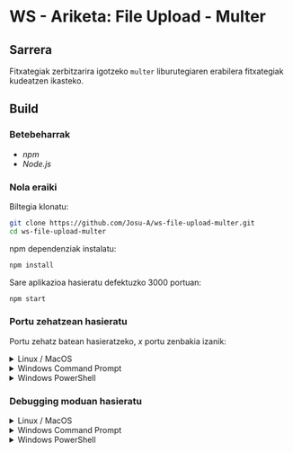 # WS - Ariketa: File Upload - Multer

## Sarrera

Fitxategiak zerbitzarira igotzeko `multer` liburutegiaren erabilera fitxategiak kudeatzen ikasteko.

## Build

### Betebeharrak

- *npm*
- *Node.js*

### Nola eraiki

Biltegia klonatu:

```bash
git clone https://github.com/Josu-A/ws-file-upload-multer.git
cd ws-file-upload-multer
```

npm dependenziak instalatu:

```bash
npm install
```

Sare aplikazioa hasieratu defektuzko 3000 portuan:

```bash
npm start
```

### Portu zehatzean hasieratu

Portu zehatz batean hasieratzeko, *x* portu zenbakia izanik:

<details><summary>Linux / MacOS</summary>

```bash
set PORT=x & npm start
```

</details>

<details><summary>Windows Command Prompt</summary>

```cmd
set PORT=x & npm start
```

</details>

<details><summary>Windows PowerShell</summary>

```ps
$env:PORT='x'; npm start
```

</details>

### Debugging moduan hasieratu

<details><summary>Linux / MacOS</summary>

```bash
DEBUG=express-multer:* npm start
```

</details>

<details><summary>Windows Command Prompt</summary>

```cmd
set DEBUG=express-multer:* & npm start
```

</details>

<details><summary>Windows PowerShell</summary>

```ps
$env:DEBUG='express-multer:*'; npm start
```

</details>
